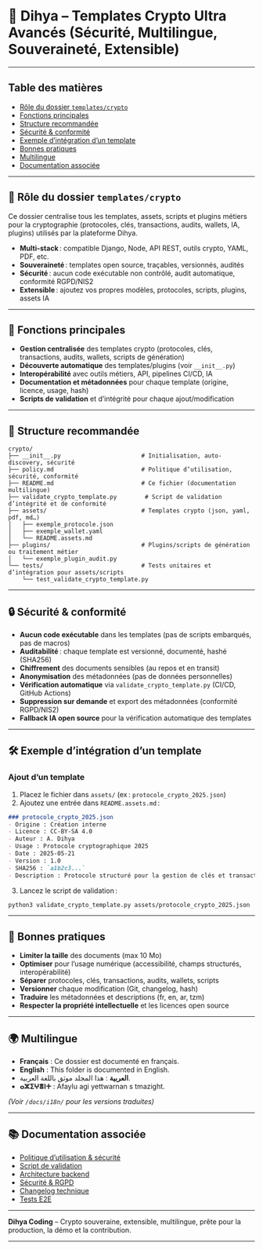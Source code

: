 # 🔐 Dihya – Templates Crypto Ultra Avancés (Sécurité, Multilingue, Souveraineté, Extensible)

---

## Table des matières

- [Rôle du dossier `templates/crypto`](#rôle-du-dossier-templatescrypto)
- [Fonctions principales](#fonctions-principales)
- [Structure recommandée](#structure-recommandée)
- [Sécurité & conformité](#sécurité--conformité)
- [Exemple d’intégration d’un template](#exemple-dintégration-dun-template)
- [Bonnes pratiques](#bonnes-pratiques)
- [Multilingue](#multilingue)
- [Documentation associée](#documentation-associée)

---

## 🔐 Rôle du dossier `templates/crypto`

Ce dossier centralise tous les templates, assets, scripts et plugins métiers pour la cryptographie (protocoles, clés, transactions, audits, wallets, IA, plugins) utilisés par la plateforme Dihya.

- **Multi-stack** : compatible Django, Node, API REST, outils crypto, YAML, PDF, etc.
- **Souveraineté** : templates open source, traçables, versionnés, audités
- **Sécurité** : aucun code exécutable non contrôlé, audit automatique, conformité RGPD/NIS2
- **Extensible** : ajoutez vos propres modèles, protocoles, scripts, plugins, assets IA

---

## 🧠 Fonctions principales

- **Gestion centralisée** des templates crypto (protocoles, clés, transactions, audits, wallets, scripts de génération)
- **Découverte automatique** des templates/plugins (voir `__init__.py`)
- **Interopérabilité** avec outils métiers, API, pipelines CI/CD, IA
- **Documentation et métadonnées** pour chaque template (origine, licence, usage, hash)
- **Scripts de validation** et d’intégrité pour chaque ajout/modification

---

## 📁 Structure recommandée

```
crypto/
├── __init__.py                       # Initialisation, auto-discovery, sécurité
├── policy.md                         # Politique d’utilisation, sécurité, conformité
├── README.md                         # Ce fichier (documentation multilingue)
├── validate_crypto_template.py        # Script de validation d’intégrité et de conformité
├── assets/                           # Templates crypto (json, yaml, pdf, md…)
│   ├── exemple_protocole.json
│   ├── exemple_wallet.yaml
│   └── README.assets.md
├── plugins/                          # Plugins/scripts de génération ou traitement métier
│   └── exemple_plugin_audit.py
└── tests/                            # Tests unitaires et d’intégration pour assets/scripts
    └── test_validate_crypto_template.py
```

---

## 🔒 Sécurité & conformité

- **Aucun code exécutable** dans les templates (pas de scripts embarqués, pas de macros)
- **Auditabilité** : chaque template est versionné, documenté, hashé (SHA256)
- **Chiffrement** des documents sensibles (au repos et en transit)
- **Anonymisation** des métadonnées (pas de données personnelles)
- **Vérification automatique** via `validate_crypto_template.py` (CI/CD, GitHub Actions)
- **Suppression sur demande** et export des métadonnées (conformité RGPD/NIS2)
- **Fallback IA open source** pour la vérification automatique des templates

---

## 🛠️ Exemple d’intégration d’un template

### Ajout d’un template

1. Placez le fichier dans `assets/` (ex : `protocole_crypto_2025.json`)
2. Ajoutez une entrée dans `README.assets.md` :

```markdown
### protocole_crypto_2025.json
- Origine : Création interne
- Licence : CC-BY-SA 4.0
- Auteur : A. Dihya
- Usage : Protocole cryptographique 2025
- Date : 2025-05-21
- Version : 1.0
- SHA256 : `a1b2c3...`
- Description : Protocole structuré pour la gestion de clés et transactions, compatible audits et outils crypto.
```

3. Lancez le script de validation :

```bash
python3 validate_crypto_template.py assets/protocole_crypto_2025.json
```

---

## 📝 Bonnes pratiques

- **Limiter la taille** des documents (max 10 Mo)
- **Optimiser** pour l’usage numérique (accessibilité, champs structurés, interopérabilité)
- **Séparer** protocoles, clés, transactions, audits, wallets, scripts
- **Versionner** chaque modification (Git, changelog, hash)
- **Traduire** les métadonnées et descriptions (fr, en, ar, tzm)
- **Respecter la propriété intellectuelle** et les licences open source

---

## 🌍 Multilingue

- **Français** : Ce dossier est documenté en français.
- **English** : This folder is documented in English.
- **العربية** : هذا المجلد موثق باللغة العربية.
- **ⴰⵣⵉⵖⴻⵏⵜ** : Afaylu agi yettwarnan s tmazight.

*(Voir `/docs/i18n/` pour les versions traduites)*

---

## 📚 Documentation associée

- [Politique d’utilisation & sécurité](./policy.md)
- [Script de validation](./validate_crypto_template.py)
- [Architecture backend](../../../../docs/architecture.md)
- [Sécurité & RGPD](../../../../SECURITY.md)
- [Changelog technique](../../../../TECHNICAL_CHANGELOG.md)
- [Tests E2E](../../../../E2E_TESTS_GUIDE.md)

---

**Dihya Coding** – Crypto souveraine, extensible, multilingue, prête pour la production, la démo et la contribution.

---
